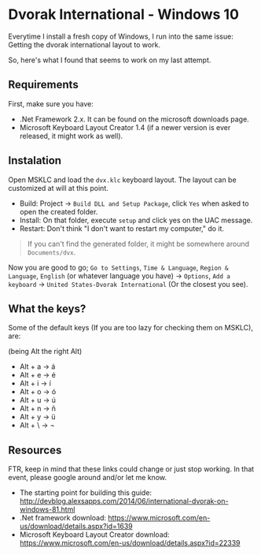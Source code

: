 # Dvorak International - Windows 10

Everytime I install a fresh copy of Windows, I run into the same issue:
Getting the dvorak international layout to work.

So, here's what I found that seems to work on my last attempt.

## Requirements

First, make sure you have:

- .Net Framework 2.x. It can be found on the microsoft downloads page.
- Microsoft Keyboard Layout Creator 1.4 (if a newer version is ever released,
it might work as well).

## Instalation

Open MSKLC and load the `dvx.klc` keyboard layout. The layout can be customized at will
at this point.

- Build: Project -> `Build DLL and Setup Package`, click `Yes` when asked to open
the created folder.
- Install: On that folder, execute `setup` and click yes on the UAC message.
- Restart: Don't think "I don't want to restart my computer," do it.

> If you can't find the generated folder, it might be somewhere around
 `Documents/dvx`.

Now you are good to go; `Go to Settings`, `Time & Language`, `Region & Language`,
`English` (or whatever language you have) -> `Options`, `Add a keyboard` ->
`United States-Dvorak International` (Or the closest you see).

## What the keys?

Some of the default keys (If you are too lazy for checking them on MSKLC), are:

(being Alt the right Alt)

- Alt + a -> á
- Alt + e -> é
- Alt + i -> í
- Alt + o -> ó
- Alt + u -> ú
- Alt + n -> ñ
- Alt + y -> ü
- Alt + \ -> ¬

## Resources

FTR, keep in mind that these links could change or just stop working. In that
event, please google around and/or let me know.

- The starting point for building this guide: http://devblog.alexsapps.com/2014/06/international-dvorak-on-windows-81.html
- .Net framework download: https://www.microsoft.com/en-us/download/details.aspx?id=1639
- Microsoft Keyboard Layout Creator download: https://www.microsoft.com/en-us/download/details.aspx?id=22339
